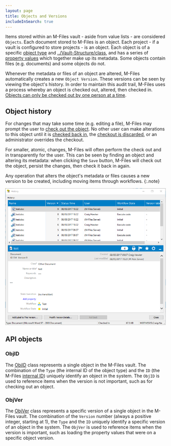 ```yaml
---
layout: page
title: Objects and Versions
includeInSearch: true
---
```


Items stored within an M-Files vault - aside from value lists - are considered `Objects`.  Each document stored to M-Files is an object.  Each project - if a vault is configured to store projects - is an object.  Each object is of a specific [object type](../Vault-Structure/#object-types) and [../Vault-Structure/class](#classes), and has a series of [property values](../Vault-Structure/#property-values) which together make up its metadata.  Some objects contain files (e.g. documents) and some objects do not.

Whenever the metadata or files of an object are altered, M-Files automatically creates a new `Object Version`.  These versions can be seen by viewing the object's history.  In order to maintain this audit trail, M-Files uses a process whereby an object is checked out, altered, then checked in.  [Objects can only be checked out by one person at a time](https://www.m-files.com/user-guide/latest/eng/Why_cant_I_edit_a_document_that_has_been_checked_out.html?hl=check%2Cout).

## Object history

For changes that may take some time (e.g. editing a file), M-Files may prompt the user to [check out the object](https://www.m-files.com/user-guide/latest/eng/Check_out.html?hl=check%2Cout).  No other user can make alterations to this object until it is [checked back in](https://www.m-files.com/user-guide/latest/eng/Check_in.html), the [checkout is discarded](https://www.m-files.com/user-guide/latest/eng/Undo_checkout.html), or an administrator overrides the checkout.

For smaller, atomic, changes, M-Files will often perform the check out and in transparently for the user.  This can be seen by finding an object and altering its metadata: when clicking the `Save` button, M-Files will check out the object, persist the changes, then check it back in again.

Any operation that alters the object's metadata or files causes a new version to be created, including moving items through workflows.
{:.note}

![Viewing an object's history](/Built-In/VBScript/Audit-Trail-And-Scripting/history-fixed.png)

## API objects

### ObjID

The [ObjID](https://www.m-files.com/api/documentation/latest/index.html#MFilesAPI~ObjID.html) class represents a single object in the M-Files vault.  The combination of the `Type` (the internal ID of the object type) and the `ID` (the M-Files [internal ID](../InternalAndExternalIDs)) uniquely identify an object in the system.  The `ObjID` is used to reference items when the version is not important, such as for checking out an object.

### ObjVer

The [ObjVer](https://www.m-files.com/api/documentation/latest/index.html#MFilesAPI~ObjVer.html) class represents a specific version of a single object in the M-Files vault.  The combination of the `Version` number (always a positive integer, starting at 1), the `Type` and the `ID` uniquely identify a specific version of an object in the system.  The `ObjVer` is used to reference items when the version is important, such as loading the property values that were on a specific object version.